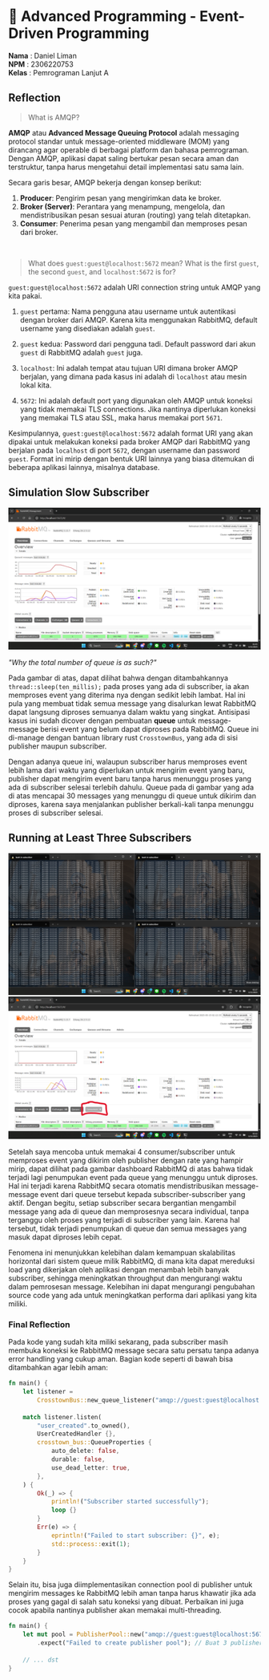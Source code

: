 # 🦀 Advanced Programming - Event-Driven Programming

**Nama**  : Daniel Liman <br>
**NPM**   : 2306220753 <br>
**Kelas** : Pemrograman Lanjut A


## Reflection

> What is AMQP?

**AMQP** atau **Advanced Message Queuing Protocol** adalah messaging protocol standar untuk message-oriented middleware (MOM) yang dirancang agar operable di berbagai platform dan bahasa pemrograman. Dengan AMQP, aplikasi dapat saling bertukar pesan secara aman dan terstruktur, tanpa harus mengetahui detail implementasi satu sama lain.

Secara garis besar, AMQP bekerja dengan konsep berikut:

1. **Producer**: Pengirim pesan yang mengirimkan data ke broker.
2. **Broker (Server)**: Perantara yang menampung, mengelola, dan mendistribusikan pesan sesuai aturan (routing) yang telah ditetapkan.
3. **Consumer**: Penerima pesan yang mengambil dan memproses pesan dari broker.

<br>

> What does `guest:guest@localhost:5672` mean? What is the first `guest`, the second `guest`, and `localhost:5672` is for?

`guest:guest@localhost:5672` adalah URI connection string untuk AMQP yang kita pakai.

1. `guest` pertama: Nama pengguna atau username untuk autentikasi dengan broker dari AMQP. Karena kita menggunakan RabbitMQ, default username yang disediakan adalah `guest`.

2. `guest` kedua: Password dari pengguna tadi. Default password dari akun `guest` di RabbitMQ adalah `guest` juga.

3. `localhost`: Ini adalah tempat atau tujuan URI dimana broker AMQP berjalan, yang dimana pada kasus ini adalah di `localhost` atau mesin lokal kita.

4. `5672`: Ini adalah default port yang digunakan oleh AMQP untuk koneksi yang tidak memakai TLS connections. Jika nantinya diperlukan koneksi yang memakai TLS atau SSL, maka harus memakai port `5671`.

Kesimpulannya, `guest:guest@localhost:5672` adalah format URI yang akan dipakai untuk melakukan koneksi pada broker AMQP dari RabbitMQ yang berjalan pada `localhost` di port `5672`, dengan username dan password `guest`. Format ini mirip dengan bentuk URI lainnya yang biasa ditemukan di beberapa aplikasi lainnya, misalnya database.

## Simulation Slow Subscriber

<picture>
    <img src="img/slow.png">
</picture>

*"Why the total number of queue is as such?"*

Pada gambar di atas, dapat dilihat bahwa dengan ditambahkannya `thread::sleep(ten_millis);` pada proses yang ada di subscriber, ia akan memproses event yang diterima nya dengan sedikit lebih lambat. Hal ini pula yang membuat tidak semua message yang disalurkan lewat RabbitMQ dapat langsung diproses semuanya dalam waktu yang singkat. Antisipasi kasus ini sudah dicover dengan pembuatan **queue** untuk message-message berisi event yang belum dapat diproses pada RabbitMQ. Queue ini di-manage dengan bantuan library rust `CrosstownBus`, yang ada di sisi publisher maupun subscriber.

Dengan adanya queue ini, walaupun subscriber harus memproses event lebih lama dari waktu yang diperlukan untuk mengirim event yang baru, publisher dapat mengirim event baru tanpa harus menunggu proses yang ada di subscriber selesai terlebih dahulu. Queue pada di gambar yang ada di atas mencapai 30 messages yang menunggu di queue untuk dikirim dan diproses, karena saya menjalankan publisher berkali-kali tanpa menunggu proses di subscriber selesai.

## Running at Least Three Subscribers

<picture>
    <img src="img/four.png">
</picture>
<picture>
    <img src="img/multi.png">
</picture>

Setelah saya mencoba untuk memakai 4 consumer/subscriber untuk memproses event yang dikirim oleh publisher dengan rate yang hampir mirip, dapat dilihat pada gambar dashboard RabbitMQ di atas bahwa tidak terjadi lagi penumpukan event pada queue yang menunggu untuk diproses. Hal ini terjadi karena RabbitMQ secara otomatis mendistribusikan message-message event dari queue tersebut kepada subscriber-subscriber yang aktif. Dengan begitu, setiap subscriber secara bergantian mengambil message yang ada di queue dan memprosesnya secara individual, tanpa terganggu oleh proses yang terjadi di subscriber yang lain. Karena hal tersebut, tidak terjadi penumpukan di queue dan semua messages yang masuk dapat diproses lebih cepat.

Fenomena ini menunjukkan kelebihan dalam kemampuan skalabilitas horizontal dari sistem queue milik RabbitMQ, di mana kita dapat mereduksi load yang dikerjakan oleh aplikasi dengan menambah lebih banyak subscriber, sehingga meningkatkan throughput dan mengurangi waktu dalam pemrosesan message. Kelebihan ini dapat mengurangi pengubahan source code yang ada untuk meningkatkan performa dari aplikasi yang kita miliki.

### Final Reflection

Pada kode yang sudah kita miliki sekarang, pada subscriber masih membuka koneksi ke RabbitMQ message secara satu persatu tanpa adanya error handling yang cukup aman. Bagian kode seperti di bawah bisa ditambahkan agar lebih aman:

```rs
fn main() {
    let listener =
        CrosstownBus::new_queue_listener("amqp://guest:guest@localhost:5672".to_owned()).unwrap();
    
    match listener.listen(
        "user_created".to_owned(),
        UserCreatedHandler {},
        crosstown_bus::QueueProperties {
            auto_delete: false,
            durable: false,
            use_dead_letter: true,
        },
    ) {
        Ok(_) => {
            println!("Subscriber started successfully");
            loop {}
        }
        Err(e) => {
            eprintln!("Failed to start subscriber: {}", e);
            std::process::exit(1);
        }
    }
}
```

Selain itu, bisa juga diimplementasikan connection pool di publisher untuk mengirim messages ke RabbitMQ lebih aman tanpa harus khawatir jika ada proses yang gagal di salah satu koneksi yang dibuat. Perbaikan ini juga cocok apabila nantinya publisher akan memakai multi-threading.

```rs
fn main() {
    let mut pool = PublisherPool::new("amqp://guest:guest@localhost:5672".to_owned(), 3)
        .expect("Failed to create publisher pool"); // Buat 3 publisher connection

    // ... dst
}
```